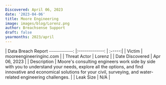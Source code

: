 ```yaml
---
Discovered: April 06, 2023
date: '2023-04-06'
title: Moore Engineering
image: images/blog/Lorenz.png
author: Breachsense Support
draft: false
yearmonths: 2023/april
---
```



| Data Breach Report
------------:     |:-------------:    | :-----:|
| Victim      | mooreengineeringinc.com      | 
| Threat Actor      | Lorenz      | 
| Date Discovered      | Apr 06, 2023      | 
| Description      | Moore's consulting engineers work side by side with you to understand your needs, explore all the options, and find innovative and economical solutions for your civil, surveying, and water-related engineering challenges.      | 
| Leak Size      | N/A      | 

